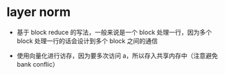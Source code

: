 # layer norm

* 基于 block reduce 的写法，一般来说是一个 block 处理一行，因为多个 block 处理一行的话会设计到多个 block 之间的通信

* 使用向量化进行访存，因为要多次访问 a，所以存入共享内存中（注意避免 bank conflic）